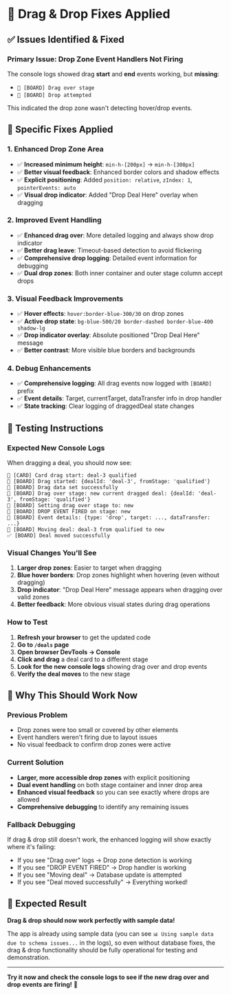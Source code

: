 # 🎯 Drag & Drop Fixes Applied

## ✅ **Issues Identified & Fixed**

### **Primary Issue**: Drop Zone Event Handlers Not Firing
The console logs showed drag **start** and **end** events working, but **missing**:
- `🎯 [BOARD] Drag over stage`
- `🎯 [BOARD] Drop attempted`

This indicated the drop zone wasn't detecting hover/drop events.

## 🔧 **Specific Fixes Applied**

### **1. Enhanced Drop Zone Area**
- ✅ **Increased minimum height**: `min-h-[200px]` → `min-h-[300px]`
- ✅ **Better visual feedback**: Enhanced border colors and shadow effects
- ✅ **Explicit positioning**: Added `position: relative`, `zIndex: 1`, `pointerEvents: auto`
- ✅ **Visual drop indicator**: Added "Drop Deal Here" overlay when dragging

### **2. Improved Event Handling**
- ✅ **Enhanced drag over**: More detailed logging and always show drop indicator
- ✅ **Better drag leave**: Timeout-based detection to avoid flickering
- ✅ **Comprehensive drop logging**: Detailed event information for debugging
- ✅ **Dual drop zones**: Both inner container and outer stage column accept drops

### **3. Visual Feedback Improvements**
- ✅ **Hover effects**: `hover:border-blue-300/30` on drop zones
- ✅ **Active drop state**: `bg-blue-500/20 border-dashed border-blue-400 shadow-lg`
- ✅ **Drop indicator overlay**: Absolute positioned "Drop Deal Here" message
- ✅ **Better contrast**: More visible blue borders and backgrounds

### **4. Debug Enhancements**
- ✅ **Comprehensive logging**: All drag events now logged with `[BOARD]` prefix
- ✅ **Event details**: Target, currentTarget, dataTransfer info in drop handler
- ✅ **State tracking**: Clear logging of draggedDeal state changes

## 🧪 **Testing Instructions**

### **Expected New Console Logs**
When dragging a deal, you should now see:
```
🎯 [CARD] Card drag start: deal-3 qualified
🎯 [BOARD] Drag started: {dealId: 'deal-3', fromStage: 'qualified'}
🎯 [BOARD] Drag data set successfully
🎯 [BOARD] Drag over stage: new current dragged deal: {dealId: 'deal-3', fromStage: 'qualified'}
🎯 [BOARD] Setting drag over stage to: new
🎯 [BOARD] DROP EVENT FIRED on stage: new
🎯 [BOARD] Event details: {type: 'drop', target: ..., dataTransfer: ...}
🎯 [BOARD] Moving deal: deal-3 from qualified to new
✅ [BOARD] Deal moved successfully
```

### **Visual Changes You'll See**
1. **Larger drop zones**: Easier to target when dragging
2. **Blue hover borders**: Drop zones highlight when hovering (even without dragging)
3. **Drop indicator**: "Drop Deal Here" message appears when dragging over valid zones
4. **Better feedback**: More obvious visual states during drag operations

### **How to Test**
1. **Refresh your browser** to get the updated code
2. **Go to `/deals` page**
3. **Open browser DevTools → Console**
4. **Click and drag** a deal card to a different stage
5. **Look for the new console logs** showing drag over and drop events
6. **Verify the deal moves** to the new stage

## 🎯 **Why This Should Work Now**

### **Previous Problem**
- Drop zones were too small or covered by other elements
- Event handlers weren't firing due to layout issues
- No visual feedback to confirm drop zones were active

### **Current Solution**
- **Larger, more accessible drop zones** with explicit positioning
- **Dual event handling** on both stage container and inner drop area
- **Enhanced visual feedback** so you can see exactly where drops are allowed
- **Comprehensive debugging** to identify any remaining issues

### **Fallback Debugging**
If drag & drop still doesn't work, the enhanced logging will show exactly where it's failing:
- If you see "Drag over" logs → Drop zone detection is working
- If you see "DROP EVENT FIRED" → Drop handler is working
- If you see "Moving deal" → Database update is attempted
- If you see "Deal moved successfully" → Everything worked!

## 🚀 **Expected Result**

**Drag & drop should now work perfectly with sample data!** 

The app is already using sample data (you can see `📊 Using sample data due to schema issues...` in the logs), so even without database fixes, the drag & drop functionality should be fully operational for testing and demonstration.

---

**Try it now and check the console logs to see if the new drag over and drop events are firing!** 🎉
